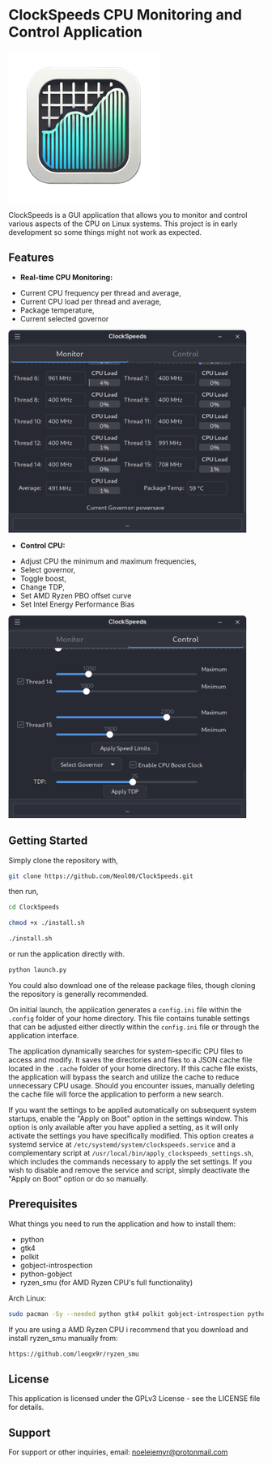 # ClockSpeeds CPU Monitoring and Control Application

<img src="icon/ClockSpeeds-Icon-hi.png" alt="Sample Image" width="300" height="300">

ClockSpeeds is a GUI application that allows you to monitor and control various aspects of the CPU on Linux systems.
This project is in early development so some things might not work as expected.

## Features

- **Real-time CPU Monitoring:** 
* Current CPU frequency per thread and average,
* Current CPU load per thread and average,
* Package temperature,
* Current selected governor

<img src="images/ClockSpeeds-Preview.png" alt="Sample Image" width="470" height="400">

- **Control CPU:** 
* Adjust CPU the minimum and maximum frequencies,
* Select governor,
* Toggle boost,
* Change TDP,
* Set AMD Ryzen PBO offset curve
* Set Intel Energy Performance Bias

<img src="images/ClockSpeeds-Preview1.png" alt="Sample Image" width="470" height="400">

## Getting Started

Simply clone the repository with,

```sh
git clone https://github.com/Neol00/ClockSpeeds.git
```

then run,

```sh
cd ClockSpeeds
```

```sh
chmod +x ./install.sh
```

```sh
./install.sh
```

or run the application directly with.

```sh
python launch.py
```

You could also download one of the release package files, though cloning the repository is generally recommended.

On initial launch, the application generates a `config.ini` file within the `.config` folder of your home directory. This file contains tunable settings that can be adjusted either directly within the `config.ini` file or through the application interface.

The application dynamically searches for system-specific CPU files to access and modify. It saves the directories and files to a JSON cache file located in the `.cache` folder of your home directory. If this cache file exists, the application will bypass the search and utilize the cache to reduce unnecessary CPU usage. Should you encounter issues, manually deleting the cache file will force the application to perform a new search.

If you want the settings to be applied automatically on subsequent system startups, enable the "Apply on Boot" option in the settings window. This option is only available after you have applied a setting, as it will only activate the settings you have specifically modified. This option creates a systemd service at `/etc/systemd/system/clockspeeds.service` and a complementary script at `/usr/local/bin/apply_clockspeeds_settings.sh`, which includes the commands necessary to apply the set settings. If you wish to disable and remove the service and script, simply deactivate the "Apply on Boot" option or do so manually.

## Prerequisites

What things you need to run the application and how to install them:

* python
* gtk4
* polkit
* gobject-introspection
* python-gobject
* ryzen_smu (for AMD Ryzen CPU's full functionality)

Arch Linux:

```sh
sudo pacman -Sy --needed python gtk4 polkit gobject-introspection python-gobject
```

If you are using a AMD Ryzen CPU i recommend that you download and install ryzen_smu manually from:
```sh
https://github.com/leogx9r/ryzen_smu
```

## License

This application is licensed under the GPLv3 License - see the LICENSE file for details.

## Support

For support or other inquiries, email: noelejemyr@protonmail.com
